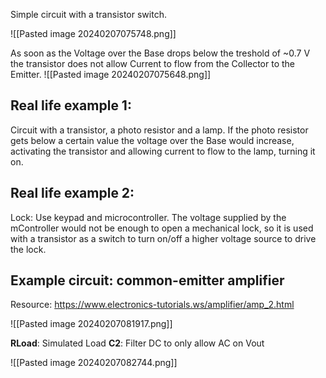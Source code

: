 Simple circuit with a transistor switch.

![[Pasted image 20240207075748.png]]

As soon as the Voltage over the Base drops below the treshold of ~0.7 V the transistor does not allow Current to flow from the Collector to the Emitter.
![[Pasted image 20240207075648.png]]

## Real life example 1:

Circuit with a transistor, a photo resistor and a lamp. If the photo resistor gets below a certain value the voltage over the Base would increase, activating the transistor and allowing current to flow to the lamp, turning it on.

## Real life example 2:

Lock: Use keypad and microcontroller. The voltage supplied by the mController would not be enough to open a mechanical lock, so it is used with a transistor as a switch to turn on/off a higher voltage source to drive the lock.

## Example circuit: common-emitter amplifier

Resource: https://www.electronics-tutorials.ws/amplifier/amp_2.html

![[Pasted image 20240207081917.png]]

**RLoad**: Simulated Load
**C2**: Filter DC to only allow AC on Vout

![[Pasted image 20240207082744.png]]